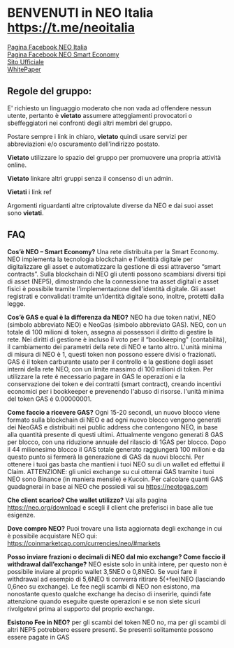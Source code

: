 
# BENVENUTI in NEO Italia https://t.me/neoitalia
<a href="https://www.facebook.com/groups/666994140172960">Pagina Facebook NEO Italia</a><br>
<a href="https://www.facebook.com/NEOSmartEcon/">Pagina Facebook NEO Smart Economy</a><br>
<a href="http://neo.org/">Sito Ufficiale</a><br>
<a href="http://docs.neo.org/it-it/index.html">WhitePaper</a>

<h2> Regole del gruppo:</h2>

E' richiesto un linguaggio moderato che non vada ad offendere nessun utente, pertanto è <b>vietato</b> assumere atteggiamenti provocatori o sbeffeggiatori nei confronti degli altri membri del gruppo.

Postare sempre i link in chiaro, <b>vietato</b> quindi usare servizi per abbreviazioni e/o oscuramento dell’indirizzo postato.

<b>Vietato</b> utilizzare lo spazio del gruppo per promuovere una propria attività online.

<b>Vietato</b> linkare altri gruppi senza il consenso di un admin.

<b>Vietati</b> i link ref

Argomenti riguardanti altre criptovalute diverse da NEO e dai suoi asset sono <b>vietati</b>.

<h2> FAQ </h2>

<b>Cos’è NEO – Smart Economy?</b>
Una rete distribuita per la Smart Economy. NEO implementa la tecnologia blockchain e l'identità digitale per digitalizzare gli asset e automatizzare la gestione di essi attraverso “smart contracts”. Sulla blockchain di NEO gli utenti possono scambiarsi diversi tipi di asset (NEP5), dimostrando che la connessione tra asset digitali e asset fisici è possibile tramite l'implementazione dell'identità digitale. Gli asset registrati e convalidati tramite un’identità digitale sono, inoltre, protetti dalla legge.

<b>Cos’è GAS e qual è la differenza da NEO?</b>
NEO ha due token nativi, NEO (simbolo abbreviato NEO) e NeoGas (simbolo abbreviato GAS). NEO, con un totale di 100 milioni di token, assegna ai possessori il diritto di gestire la rete. Nei diritti di gestione è incluso il voto per il “bookkeeping" (contabilitá), il cambiamento dei parametri della rete di NEO e tanto altro. L'unità minima di misura di NEO è 1, questi token non possono essere divisi o frazionati. GAS é il token carburante usato per il controllo e la gestione degli asset interni della rete NEO, con un limite massimo di 100 milioni di token. Per utilizzare la rete é necessario pagare in GAS le operazioni e la conservazione dei token e dei contratti (smart contract), creando incentivi economici per i bookkeeper e prevenendo l'abuso di risorse. l'unità minima del token GAS é 0.00000001.

<b>Come faccio a ricevere GAS?</b>
Ogni 15-20 secondi, un nuovo blocco viene formato sulla blockchain di NEO e ad ogni nuovo blocco vengono generati dei NeoGAS e distribuiti nei public address che contengono NEO, in base alla quantità presente di questi ultimi. Attualmente vengono generati 8 GAS per blocco, con una riduzione annuale del rilascio di 1GAS per blocco. Dopo il 44 milionesimo blocco il GAS totale generato raggiungerà 100 milioni e da questo punto si fermerà la generazione di GAS da nuovi blocchi. Per ottenere i tuoi gas basta che mantieni i tuoi NEO su di un wallet ed effettui il Claim. ATTENZIONE: gli unici exchange su cui otterrai GAS tramite i tuoi NEO sono Binance (in maniera mensile) e Kucoin. Per calcolare quanti GAS guadagnerai in base ai NEO che possiedi vai su https://neotogas.com

<b>Che client scarico? Che wallet utilizzo?</b>
Vai alla pagina https://neo.org/download e scegli il client che preferisci in base alle tue esigenze.

<b>Dove compro NEO?</b>
Puoi trovare una lista aggiornata degli exchange in cui è possibile acquistare NEO qui: https://coinmarketcap.com/currencies/neo/#markets

<b>Posso inviare frazioni o decimali di NEO dal mio exchange? Come faccio il withdrawal dall’exchange?</b>
NEO esiste solo in unità intere, per questo non è possibile inviare al proprio wallet 3,5NEO o 0,8NEO. Se vuoi fare il withdrawal ad esempio di 5,6NEO ti converrà ritirare 5(+fee)NEO (lasciando 0,6neo su exchange). Le fee negli scambi di NEO non esistono, ma nonostante questo qualche exchange ha deciso di inserirle, quindi fate attenzione quando eseguite queste operazioni e se non siete sicuri rivolgetevi prima al supporto del proprio exchange.

<b>Esistono Fee in NEO?</b>
per gli scambi del token NEO no, ma per gli scambi di altri NEP5 potrebbero essere presenti. Se presenti solitamente possono essere pagate in GAS
